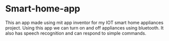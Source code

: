 # Smart-home-app
This an app made using mit app inventor for my IOT smart home appliances project.
Using this app we can turn on and off appliances using bluetooth.
It also has speech recognition and can respond to simple commands.
